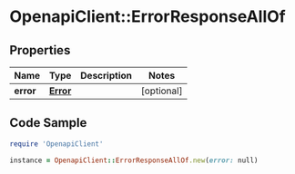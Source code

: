 # OpenapiClient::ErrorResponseAllOf

## Properties

Name | Type | Description | Notes
------------ | ------------- | ------------- | -------------
**error** | [**Error**](Error.md) |  | [optional] 

## Code Sample

```ruby
require 'OpenapiClient'

instance = OpenapiClient::ErrorResponseAllOf.new(error: null)
```


